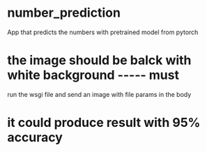 # number_prediction
App that predicts the numbers with pretrained model from pytorch

<!-- just get a grayscale image from chrome -->
# the image should be balck with white background ----- must
run the wsgi file and send an image with file params in the body

# it could produce result with 95% accuracy